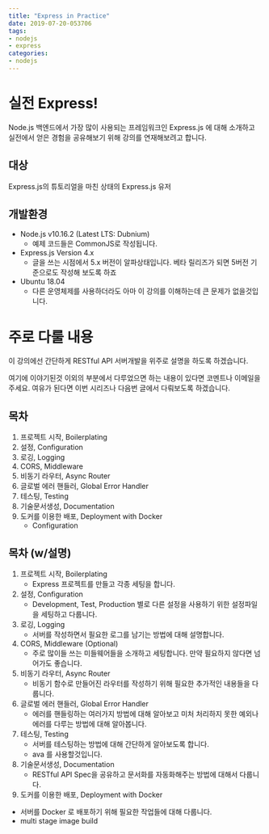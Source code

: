 ```yaml
---
title: "Express in Practice"
date: 2019-07-20-053706
tags:
- nodejs
- express
categories:
- nodejs
---
```


# 실전 Express!

Node.js 백엔드에서 가장 많이 사용되는 프레임워크인 Express.js 에 대해 소개하고 실전에서 얻은 경험을 공유해보기 위해 강의를 연재해보려고 합니다.

## 대상

Express.js의 튜토리얼을 마친 상태의 Express.js 유저

## 개발환경

* Node.js v10.16.2   (Latest LTS: Dubnium)
  * 예제 코드들은 CommonJS로 작성됩니다.
* Express.js Version 4.x
  * 글을 쓰는 시점에서 5.x 버전이 알파상태입니다. 베타 릴리즈가 되면 5버전 기준으로도 작성해 보도록 하죠
* Ubuntu 18.04
  * 다른 운영체제를 사용하더라도 아마 이 강의를 이해하는데 큰 문제가 없을것입니다.

# 주로 다룰 내용

이 강의에선 간단하게 RESTful API 서버개발을 위주로 설명을 하도록 하겠습니다.

여기에 이야기된것 이외의 부분에서 다루었으면 하는 내용이 있다면 코멘트나 이메일을 주세요. 여유가 된다면 이번 시리즈나 다음번 글에서 다뤄보도록 하겠습니다.

## 목차
1. 프로젝트 시작, Boilerplating
2. 설정, Configuration
3. 로깅, Logging
4. CORS, Middleware
5. 비동기 라우터, Async Router
6. 글로벌 에러 핸들러, Global Error Handler
7. 테스팅, Testing
8. 기술문서생성, Documentation
9. 도커를 이용한 배포, Deployment with Docker
   * Configuration

## 목차 (w/설명)

1. 프로젝트 시작, Boilerplating
   * Express 프로젝트를 만들고 각종 세팅을 합니다.
2. 설정, Configuration
   * Development, Test, Production 별로 다른 설정을 사용하기 위한 설정파일을 세팅하고 다룹니다.
3. 로깅, Logging
   * 서버를 작성하면서 필요한 로그를 남기는 방법에 대해 설명합니다.
4. CORS, Middleware (Optional)
   * 주로 많이들 쓰는 미들웨어들을 소개하고 세팅합니다. 만약 필요하지 않다면 넘어가도 좋습니다.
5. 비동기 라우터, Async Router
   * 비동기 함수로 만들어진 라우터를 작성하기 위해 필요한 추가적인 내용들을 다룹니다.
6. 글로벌 에러 핸들러, Global Error Handler
   * 에러를 핸들링하는 여러가지 방법에 대해 알아보고 미처 처리하지 못한 예외나 에러를 다루는 방법에 대해 알아봅니다.
7. 테스팅, Testing
   * 서버를 테스팅하는 방법에 대해 간단하게 알아보도록 합니다.
   * ava 를 사용할것입니다.
8. 기술문서생성, Documentation
   * RESTful API Spec을 공유하고 문서화를 자동화해주는 방법에 대해서 다룹니다.
9.  도커를 이용한 배포, Deployment with Docker
   * 서버를 Docker 로 배포하기 위해 필요한 작업들에 대해 다룹니다.
   * multi stage image build

